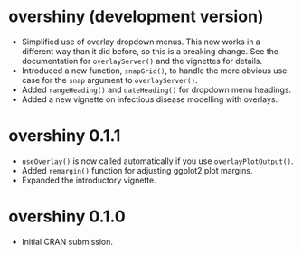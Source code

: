 # overshiny (development version)

* Simplified use of overlay dropdown menus. This now works in a different way
than it did before, so this is a breaking change. See the documentation for
`overlayServer()` and the vignettes for details.
* Introduced a new function, `snapGrid()`, to handle the more obvious use case
  for the `snap` argument to `overlayServer()`.
* Added `rangeHeading()` and `dateHeading()` for dropdown menu headings.
* Added a new vignette on infectious disease modelling with overlays.

# overshiny 0.1.1

* `useOverlay()` is now called automatically if you use `overlayPlotOutput()`.
* Added `remargin()` function for adjusting ggplot2 plot margins.
* Expanded the introductory vignette.

# overshiny 0.1.0

* Initial CRAN submission.
